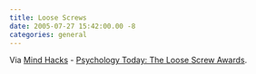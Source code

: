 ```yaml
---
title: Loose Screws
date: 2005-07-27 15:42:00.00 -8
categories: general
---
```

Via [Mind Hacks](http://www.mindhacks.com/blog/2005/07/psychologys_top_10_.html) - [Psychology Today: The Loose Screw Awards](http://cms.psychologytoday.com/articles/pto-20050119-000004.html).

